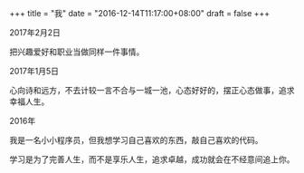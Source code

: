 +++
title = "我"
date = "2016-12-14T11:17:00+08:00"
draft = false
+++


2017年2月2日

把兴趣爱好和职业当做同样一件事情。


2017年1月5日

心向诗和远方，不去计较一言不合与一城一池，心态好好的，摆正心态做事，追求幸福人生。





2016年

我是一名小小程序员，但我想学习自己喜欢的东西，敲自己喜欢的代码。  


学习是为了完善人生，而不是享乐人生，追求卓越，成功就会在不经意间追上你。
